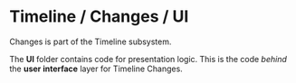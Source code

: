 # Timeline / Changes / UI

Changes is part of the Timeline subsystem.
  
The **UI** folder contains code for presentation logic. This is the code *behind* the **user interface** layer for Timeline Changes.
